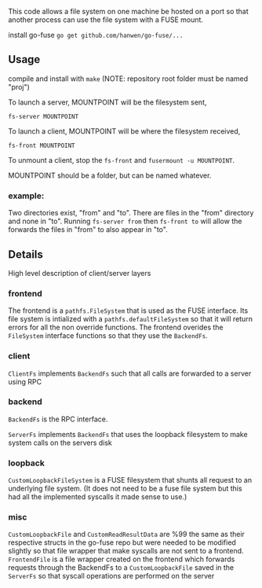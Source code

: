 This code allows a file system on one machine be hosted on a port so that another process can use the file system with a FUSE mount.  

install go-fuse `go get github.com/hanwen/go-fuse/...`

## Usage
compile and install with `make` (NOTE: repository root folder must be named "proj")

To launch a server, MOUNTPOINT will be the filesystem sent,
```
fs-server MOUNTPOINT
```

To launch a client, MOUNTPOINT will be where the filesystem received,
```
fs-front MOUNTPOINT
```
To unmount a client, stop the `fs-front` and `fusermount -u MOUNTPOINT`.

MOUNTPOINT should be a folder, but can be named whatever.

### example:
Two directories exist, "from" and "to". There are files in the "from" directory and none in "to". Running `fs-server from` then `fs-front to` will allow the forwards the files in "from" to also appear in "to". 

## Details 
High level description of client/server layers

### frontend
The frontend is a `pathfs.FileSystem` that is used as the FUSE interface.  Its file system is intialized with a `pathfs.defaultFileSystem` so that it will return errors for all the non override functions.  The frontend overides the `FileSystem` interface functions so that they use the `BackendFs`. 

### client
`ClientFs` implements `BackendFs` such that all calls are forwarded to a server using RPC

### backend
`BackendFs` is the RPC interface.

`ServerFs` implements `BackendFs` that uses the loopback filesystem to make system calls on the servers disk

### loopback
`CustomLoopbackFileSystem` is a FUSE filesystem that shunts all request to an underlying file system. (It does not need to be a fuse file system but this had all the implemented syscalls it made sense to use.)

### misc
`CustomLoopbackFile` and `CustomReadResultData` are %99 the same as their respective structs in the go-fuse repo but were needed to be modified slightly so that file wrapper that make syscalls are not sent to a frontend.  `FrontendFile` is a file wrapper created on the frontend which forwards requests through the BackendFs to a `CustomLoopbackFile` saved in the `ServerFs` so that syscall operations are performed on the server 
